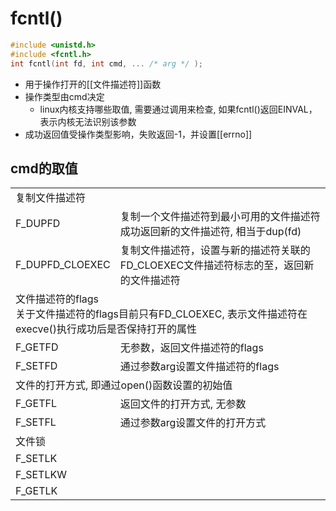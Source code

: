# fcntl()

```c++
#include <unistd.h>
#include <fcntl.h>
int fcntl(int fd, int cmd, ... /* arg */ );
```

- 用于操作打开的[[文件描述符]]函数
- 操作类型由cmd决定
  - linux内核支持哪些取值, 需要通过调用来检查, 如果fcntl()返回EINVAL，表示内核无法识别该参数
- 成功返回值受操作类型影响，失败返回-1，并设置[[errno]]

## cmd的取值

<table>
    <tr>
        <td colspan="2">复制文件描述符</td>
    </tr>
    <tr>
        <td>F_DUPFD</td>
        <td>复制一个文件描述符到最小可用的文件描述符<br>成功返回新的文件描述符, 相当于dup(fd) </td>
    </tr>
    <tr>
        <td>F_DUPFD_CLOEXEC</td>
        <td>复制文件描述符，设置与新的描述符关联的FD_CLOEXEC文件描述符标志的至，返回新的文件描述符</td>
    </tr>
    <tr>
        <td colspan="2">文件描述符的flags<br>关于文件描述符的flags目前只有FD_CLOEXEC, 表示文件描述符在execve()执行成功后是否保持打开的属性</td>
    </tr>
    <tr>
        <td>F_GETFD</td>
        <td>无参数，返回文件描述符的flags</td>
    </tr>
    <tr>
        <td>F_SETFD</td>
        <td>通过参数arg设置文件描述符的flags</td>
    </tr>
    <tr>
        <td colspan="2">文件的打开方式, 即通过open()函数设置的初始值</td>
    </tr>
    <tr>
        <td>F_GETFL</td>
        <td>返回文件的打开方式, 无参数</td>
    </tr>
    <tr>
        <td>F_SETFL</td>
        <td>通过参数arg设置文件的打开方式</td>
    </tr>
    <tr>
        <td colspan="2">文件锁</td>
    </tr>
    <tr>
        <td>F_SETLK</td>
        <td></td>
    </tr>
    <tr>
        <td>F_SETLKW</td>
        <td></td>
    </tr>
    <tr>
        <td>F_GETLK</td>
        <td></td>
    </tr>
</table>
